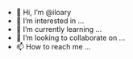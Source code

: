 - 👋 Hi, I’m @iloary
- 👀 I’m interested in ...
- 🌱 I’m currently learning ...
- 💞️ I’m looking to collaborate on ...
- 📫 How to reach me ...

<!---
iloary/iloary is a ✨ special ✨ repository because its `README.md` (this file) appears on your GitHub profile.
You can click the Preview link to take a look at your changes.
--->
